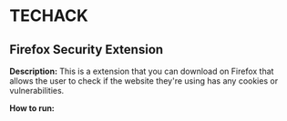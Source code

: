# TECHACK

## Firefox Security Extension
**Description:** This is a extension that you can download on Firefox that allows the user to check if the website they're using has any cookies or vulnerabilities.

**How to run:**
